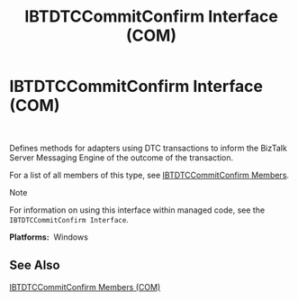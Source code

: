 ﻿---
title: IBTDTCCommitConfirm Interface (COM)
TOCTitle: IBTDTCCommitConfirm Interface (COM)
ms:assetid: d8e8470f-8ce4-4dcb-b1e4-521f5a33c3fb
ms:mtpsurl: https://msdn.microsoft.com/library/Aa578686(v=BTS.80)
ms:contentKeyID: 51531624
ms.date: 08/30/2017
mtps_version: v=BTS.80
---

# IBTDTCCommitConfirm Interface (COM)

 

Defines methods for adapters using DTC transactions to inform the BizTalk Server Messaging Engine of the outcome of the transaction.

For a list of all members of this type, see [IBTDTCCommitConfirm Members](ibtdtccommitconfirm-members-com.md).


> [!NOTE]
> <P>For information on using this interface within managed code, see the <CODE>IBTDTCCommitConfirm Interface</CODE>.</P>



**Platforms:**  Windows

## See Also

[IBTDTCCommitConfirm Members (COM)](ibtdtccommitconfirm-members-com.md)

